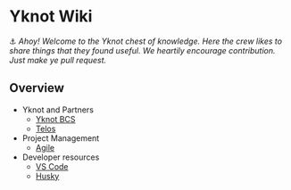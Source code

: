 # Yknot Wiki

⚓ _Ahoy! Welcome to the Yknot chest of knowledge. Here the crew likes to share things that they found useful. We heartily encourage contribution. Just make ye pull request._

## Overview

- Yknot and Partners
  - [Yknot BCS](about.md)
  - [Telos](telos.md)
- Project Management
  - [Agile](./agile/agile.md)
- Developer resources
  - [VS Code](./resources/vscode.md)
  - [Husky](./resources/husky/husky.md)
